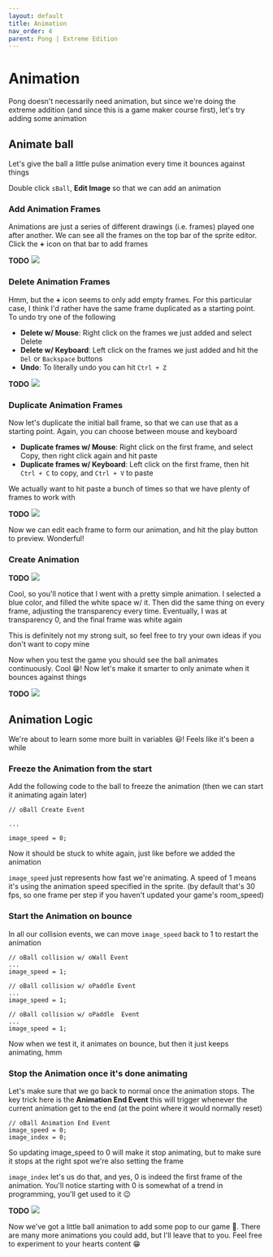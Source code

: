 ```yaml
---
layout: default
title: Animation
nav_order: 4
parent: Pong | Extreme Edition
---
```


# Animation

Pong doesn't necessarily need animation, but since we're doing the extreme addition (and since this is a game maker course first), let's try adding some animation

## Animate ball

Let's give the ball a little pulse animation every time it bounces against things

Double click ``sBall``, **Edit Image** so that we can add an animation

### Add Animation Frames

Animations are just a series of different drawings (i.e. frames) played one after another. We can see all the frames on the top bar of the sprite editor. Click the **+** icon on that bar to add frames

**TODO**
![](../../assets/images/add_animation_frames.gif)

### Delete Animation Frames

Hmm, but the **+** icon seems to only add empty frames. For this particular case, I think I'd rather have the same frame duplicated as a starting point. To undo try one of the following

 * **Delete w/ Mouse**: Right click on the frames we just added and select Delete
 * **Delete w/ Keyboard**: Left click on the frames we just added and hit the ``Del`` or ``Backspace`` buttons
 * **Undo**: To literally undo you can hit ``Ctrl + Z``

**TODO**
![](../../assets/images/delete_animation_frames.gif)

### Duplicate Animation Frames

Now let's duplicate the initial ball frame, so that we can use that as a starting point. Again, you can choose between mouse and keyboard

 * **Duplicate frames w/ Mouse**: Right click on the first frame, and select Copy, then right click again and hit paste
 * **Duplicate frames w/ Keyboard**: Left click on the first frame, then hit ``Ctrl + C`` to copy, and ``Ctrl + V`` to paste

 We actually want to hit paste a bunch of times so that we have plenty of frames to work with

**TODO**
![](../../assets/images/copy_paste_animation_frames.gif)

Now we can edit each frame to form our animation, and hit the play button to preview. Wonderful!

### Create Animation

**TODO**
![](../../assets/images/animation_creation.gif)

Cool, so you'll notice that I went with a pretty simple animation. I selected a blue color, and filled the white space w/ it. Then did the same thing on every frame, adjusting the transparency every time. Eventually, I was at transparency 0, and the final frame was white again

This is definitely not my strong suit, so feel free to try your own ideas if you don't want to copy mine

Now when you test the game you should see the ball animates continuously. Cool 😁! Now let's make it smarter to only animate when it bounces against things

**TODO**
![](../../assets/images/animated_gameplay.gif)

## Animation Logic

We're about to learn some more built in variables 😃! Feels like it's been a while

### Freeze the Animation from the start

Add the following code to the ball to freeze the animation (then we can start it animating again later)

```
// oBall Create Event

...

image_speed = 0;
```

Now it should be stuck to white again, just like before we added the animation

``image_speed`` just represents how fast we're animating. A speed of 1 means it's using the animation speed specified in the sprite. (by default that's 30 fps, so one frame per step if you haven't updated your game's room_speed)

### Start the Animation on bounce

In all our collision events, we can move ``image_speed`` back to 1 to restart the animation

```
// oBall collision w/ oWall Event
...
image_speed = 1;

// oBall collision w/ oPaddle Event
...
image_speed = 1;

// oBall collision w/ oPaddle  Event
...
image_speed = 1;
```

Now when we test it, it animates on bounce, but then it just keeps animating, hmm

### Stop the Animation once it's done animating

Let's make sure that we go back to normal once the animation stops. The key trick here is the **Animation End Event** this will trigger whenever the current animation get to the end (at the point where it would normally reset)

```
// oBall Animation End Event
image_speed = 0;
image_index = 0;
```

So updating image_speed to 0 will make it stop animating, but to make sure it stops at the right spot we're also setting the frame

``image_index`` let's us do that, and yes, 0 is indeed the first frame of the animation. You'll notice starting with 0 is somewhat of a trend in programming, you'll get used to it 😉


**TODO**
![](../../assets/images/animate_on_bounce.gif)

Now we've got a little ball animation to add some pop to our game 🍾. There are many more animations you could add, but I'll leave that to you. Feel free to experiment to your hearts content 😁
